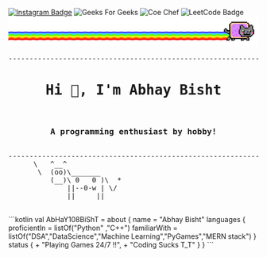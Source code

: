 [![Instagram Badge](https://img.shields.io/badge/Instagram-E4405F?style=for-the-badge&logo=instagram&logoColor=white)](https://www.instagram.com/gvt_starlord/?hl=en)
![Geeks For Geeks](https://img.shields.io/badge/GeeksforGeeks-298D46?style=for-the-badge&logo=geeksforgeeks&logoColor=white)
![Coe Chef](https://img.shields.io/badge/-CodeChef-5B4638?style=for-the-badge&logo=CodeChef&logoColor=white)
![LeetCode Badge](https://img.shields.io/badge/-LeetCode-FFA116?style=for-the-badge&logo=LeetCode&logoColor=black)
![image](https://raw.githubusercontent.com/AbHaY108BiShT/AbHaY108BiShT/main/meow.gif)

<pre>
--------------------------------------------------------------------------------------------------------------------------------
<h1 align="center">Hi 👋, I'm Abhay Bisht</h1>
<h3 align="center">A programming enthusiast by hobby!</h3>
--------------------------------------------------------------------------------------------------------------------------------
      \   ^__^
       \  (oo)\_______
          (__)\ 0   0 )\  *
              ||--0-w | \/
              ||     ||
</pre>
<br>
```kotlin
val AbHaY108BiShT = about {
    name = "Abhay Bisht"
    languages {
        proficientIn = listOf("Python" ,"C++")
        familiarWith = listOf("DSA","DataScience","Machine Learning","PyGames","MERN stack")
    }
    status {
        + "Playing Games 24/7 !!",
        + "Coding Sucks T_T"
    }
}
```
